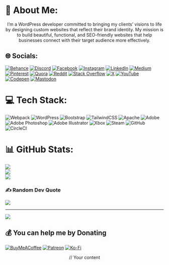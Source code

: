 
# 💫 About Me:
<p align="center">
I’m a WordPress developer committed to bringing my clients’ visions to life by designing custom websites that reflect their brand identity. My mission is to build beautiful, functional, and SEO-friendly websites that help businesses connect with their target audience more effectively.
</p>

## 🌐 Socials:
[![Behance](https://img.shields.io/badge/Behance-1769ff?logo=behance&logoColor=white)](https://behance.net/https://www.behance.net/shayonshayon1) [![Discord](https://img.shields.io/badge/Discord-%237289DA.svg?logo=discord&logoColor=white)](https://discord.gg/https://discord.gg/FW6bV7T3) [![Facebook](https://img.shields.io/badge/Facebook-%231877F2.svg?logo=Facebook&logoColor=white)](https://facebook.com/https://www.facebook.com/mdbijoyhossain.zash) [![Instagram](https://img.shields.io/badge/Instagram-%23E4405F.svg?logo=Instagram&logoColor=white)](https://instagram.com/shakil_177) [![LinkedIn](https://img.shields.io/badge/LinkedIn-%230077B5.svg?logo=linkedin&logoColor=white)](https://linkedin.com/in/https://www.linkedin.com/in/md-shakil-hossain-218717330/) [![Medium](https://img.shields.io/badge/Medium-12100E?logo=medium&logoColor=white)](https://medium.com/@https://medium.com/@shakil10407) [![Pinterest](https://img.shields.io/badge/Pinterest-%23E60023.svg?logo=Pinterest&logoColor=white)](https://pinterest.com/shakilhossain1050) [![Quora](https://img.shields.io/badge/Quora-%23B92B27.svg?logo=Quora&logoColor=white)](https://quora.com/profile/https://www.quora.com/profile/Md-Shakil-Hossain-288-1) [![Reddit](https://img.shields.io/badge/Reddit-%23FF4500.svg?logo=Reddit&logoColor=white)](https://reddit.com/user/shakil_m_50) [![Stack Overflow](https://img.shields.io/badge/-Stackoverflow-FE7A16?logo=stack-overflow&logoColor=white)](https://stackoverflow.com/users/https://stackoverflow.com/users/28479464/md-shakil-hossain) [![X](https://img.shields.io/badge/X-black.svg?logo=X&logoColor=white)](https://x.com/@MdShakil177) [![YouTube](https://img.shields.io/badge/YouTube-%23FF0000.svg?logo=YouTube&logoColor=white)](https://youtube.com/@@Brilliantworld40) [![Codepen](https://img.shields.io/badge/Codepen-000000?style=for-the-badge&logo=codepen&logoColor=white)](https://codepen.io/https://codepen.io/Md-Shakil-Hossain-the-encoder) [![Mastodon](https://img.shields.io/badge/-MASTODON-%232B90D9?style=for-the-badge&logo=mastodon&logoColor=white)](https://mastodon.social/@@shakil_50) 

# 💻 Tech Stack:
![Webpack](https://img.shields.io/badge/webpack-%238DD6F9.svg?style=for-the-badge&logo=webpack&logoColor=black) ![WordPress](https://img.shields.io/badge/WordPress-%23117AC9.svg?style=for-the-badge&logo=WordPress&logoColor=white) ![Bootstrap](https://img.shields.io/badge/bootstrap-%238511FA.svg?style=for-the-badge&logo=bootstrap&logoColor=white) ![TailwindCSS](https://img.shields.io/badge/tailwindcss-%2338B2AC.svg?style=for-the-badge&logo=tailwind-css&logoColor=white) ![Apache](https://img.shields.io/badge/apache-%23D42029.svg?style=for-the-badge&logo=apache&logoColor=white) ![Adobe](https://img.shields.io/badge/adobe-%23FF0000.svg?style=for-the-badge&logo=adobe&logoColor=white) ![Adobe Photoshop](https://img.shields.io/badge/adobe%20photoshop-%2331A8FF.svg?style=for-the-badge&logo=adobe%20photoshop&logoColor=white) ![Adobe Illustrator](https://img.shields.io/badge/adobe%20illustrator-%23FF9A00.svg?style=for-the-badge&logo=adobe%20illustrator&logoColor=white) ![Xbox](https://img.shields.io/badge/xbox-%23107C10.svg?style=for-the-badge&logo=xbox&logoColor=white) ![Steam](https://img.shields.io/badge/steam-%23000000.svg?style=for-the-badge&logo=steam&logoColor=white) ![GitHub](https://img.shields.io/badge/github-%23121011.svg?style=for-the-badge&logo=github&logoColor=white) ![CircleCI](https://img.shields.io/badge/circleci-%23161616.svg?style=for-the-badge&logo=circleci&logoColor=white)
# 📊 GitHub Stats:
![](https://github-readme-stats.vercel.app/api?username=shakil20hub&theme=dark&hide_border=false&include_all_commits=true&count_private=false)<br/>
![](https://github-readme-streak-stats.herokuapp.com/?user=shakil20hub&theme=dark&hide_border=false)<br/>
![](https://github-readme-stats.vercel.app/api/top-langs/?username=shakil20hub&theme=dark&hide_border=false&include_all_commits=true&count_private=false&layout=compact)

### ✍️ Random Dev Quote
![](https://quotes-github-readme.vercel.app/api?type=horizontal&theme=radical)

---
[![](https://visitcount.itsvg.in/api?id=shakil20hub&icon=0&color=0)](https://visitcount.itsvg.in)

  ## 💰 You can help me by Donating
  [![BuyMeACoffee](https://img.shields.io/badge/Buy%20Me%20a%20Coffee-ffdd00?style=for-the-badge&logo=buy-me-a-coffee&logoColor=black)](https://buymeacoffee.com/uymeacoffee.com/shakil50) [![Patreon](https://img.shields.io/badge/Patreon-F96854?style=for-the-badge&logo=patreon&logoColor=white)](https://patreon.com/https://www.patreon.com/c/shakil50) [![Ko-Fi](https://img.shields.io/badge/Ko--fi-F16061?style=for-the-badge&logo=ko-fi&logoColor=white)](https://ko-fi.com/https://ko-fi.com/shakil50) 
<p align="center">
// Your content
</p>
  
<!-- Proudly created with GPRM ( https://gprm.itsvg.in ) -->
